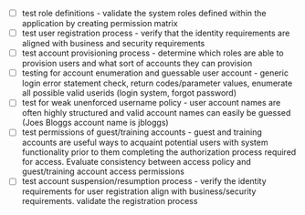 - [ ] test role definitions - validate the system roles defined within the application by creating permission matrix
- [ ] test user registration process - verify that the identity requirements are aligned with business and security requirements
- [ ] test account provisioning process - determine which roles are able to provision users and what sort of accounts they can provision
- [ ] testing for account enumeration and guessable user account - generic login error statement check, return codes/parameter values, enumerate all possible valid userids (login system, forgot password)
- [ ] test for weak unenforced username policy - user account names are often highly structured and valid account names can easily be guessed (Joes Bloggs account name is jbloggs)
- [ ] test permissions of guest/training accounts - guest and training accounts are useful ways to acquaint potential users with system functionality prior to them completing the authorization process required for access. Evaluate consistency between access policy and guest/training account access permissions
- [ ] test account suspension/resumption process - verify the identity requirements for user registration align with business/security requirements. validate the registration process
